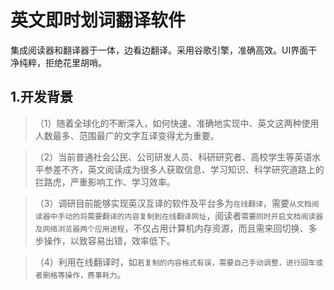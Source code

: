 # 英文即时划词翻译软件

集成阅读器和翻译器于一体，边看边翻译。采用谷歌引擎，准确高效。UI界面干净纯粹，拒绝花里胡哨。

## 1.开发背景

>（1）随着全球化的不断深入，如何快速、准确地实现中、英文这两种使用人数最多、范围最广的文字互译变得尤为重要。

>（2）当前普通社会公民、公司研发人员、科研研究者、高校学生等英语水平参差不齐，英文阅读成为很多人获取信息、学习知识、科学研究道路上的拦路虎，严重影响工作、学习效率。

>（3）调研目前能够实现英汉互译的软件及平台多为`在线翻译`，需要`从文档阅读器中手动的将需要翻译的内容复制到在线翻译网址`，阅读者`需要同时开启文档阅读器及网络浏览器两个应用进程`，不仅占用计算机内存资源，而且需来回切换、多步操作，以致容易出错，效率低下。

>（4）利用在线翻译时，如`若复制的内容格式有误，需要自己手动调整，进行回车或者删格等操作，费事耗力`。

